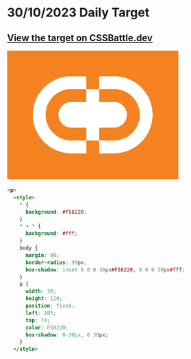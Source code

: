 # 30/10/2023 Daily Target

## [View the target on CSSBattle.dev](https://cssbattle.dev/play/QGHPRtNWxdMMzt5zo4lj)

![Alt text](img/target_2BMOiSE.png?raw=true "Target 30/10/2023")

```html
<p>
  <style>
    * {
      background: #f58220;
    }
    * > * {
      background: #fff;
    }
    body {
      margin: 90;
      border-radius: 99px;
      box-shadow: inset 0 0 0 30px#F58220, 0 0 0 30px#fff;
    }
    p {
      width: 30;
      height: 120;
      position: fixed;
      left: 185;
      top: 74;
      color: F58220;
      box-shadow: 0-30px, 0 30px;
    }
  </style>
```
